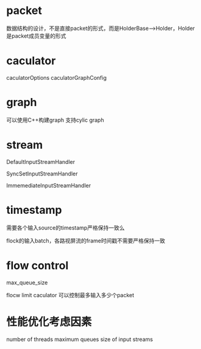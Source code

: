 
# packet
数据结构的设计，不是直接packet<T>的形式，而是HolderBase-->Holder<T>，Holder<T>是packet成员变量的形式

# caculator

caculatorOptions
caculatorGraphConfig

# graph

可以使用C++构建graph
支持cylic graph


# stream

DefaultInputStreamHandler

SyncSetInputStreamHandler

ImmemediateInputStreamHandler


# timestamp

需要各个输入source的timestamp严格保持一致么

flock的输入batch，各路视屏流的frame时间戳不需要严格保持一致

# flow control

max_queue_size

flocw limit caculator
可以控制最多输入多少个packet

# 性能优化考虑因素

number of threads
maximum queues size of input streams


